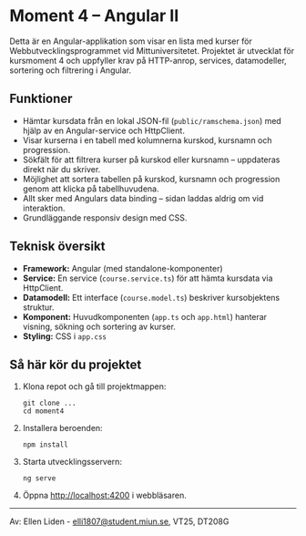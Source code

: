 # Moment 4 – Angular II

Detta är en Angular-applikation som visar en lista med kurser för Webbutvecklingsprogrammet vid Mittuniversitetet. Projektet är utvecklat för kursmoment 4 och uppfyller krav på HTTP-anrop, services, datamodeller, sortering och filtrering i Angular.

## Funktioner

- Hämtar kursdata från en lokal JSON-fil (`public/ramschema.json`) med hjälp av en Angular-service och HttpClient.
- Visar kurserna i en tabell med kolumnerna kurskod, kursnamn och progression.
- Sökfält för att filtrera kurser på kurskod eller kursnamn – uppdateras direkt när du skriver.
- Möjlighet att sortera tabellen på kurskod, kursnamn och progression genom att klicka på tabellhuvudena.
- Allt sker med Angulars data binding – sidan laddas aldrig om vid interaktion.
- Grundläggande responsiv design med CSS.

## Teknisk översikt

- **Framework:** Angular (med standalone-komponenter)
- **Service:** En service (`course.service.ts`) för att hämta kursdata via HttpClient.
- **Datamodell:** Ett interface (`course.model.ts`) beskriver kursobjektens struktur.
- **Komponent:** Huvudkomponenten (`app.ts` och `app.html`) hanterar visning, sökning och sortering av kurser.
- **Styling:** CSS i `app.css`

## Så här kör du projektet

1. Klona repot och gå till projektmappen:
   ```
   git clone ...
   cd moment4
   ```
2. Installera beroenden:
   ```
   npm install
   ```
3. Starta utvecklingsservern:
   ```
   ng serve
   ```
4. Öppna [http://localhost:4200](http://localhost:4200) i webbläsaren.

---

Av: Ellen Liden - elli1807@student.miun.se,
VT25, DT208G
